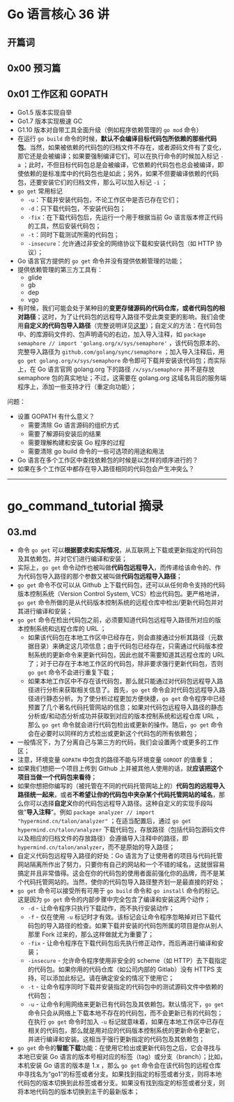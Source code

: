 # Go 语言核心 36 讲

## 开篇词

## 0x00 预习篇

## 0x01 工作区和 GOPATH

- Go1.5 版本实现自举
- Go1.7 版本实现极速 GC
- G1.10 版本对自带工具全面升级（例如程序依赖管理的 `go mod` 命令）
- 在运行 `go build` 命令的时候，**默认不会编译目标代码包所依赖的那些代码包**。当然，如果被依赖的代码包的归档文件不存在，或者源码文件有了变化，那它还是会被编译；如果要强制编译它们，可以在执行命令的时候加入标记 `-a` ；此时，不但目标代码包总是会被编译，它依赖的代码包也总会被编译，即使依赖的是标准库中的代码包也是如此；另外，如果不但要编译依赖的代码包，还要安装它们的归档文件，那么可以加入标记 `-i` ；
- `go get` 常用标记
    - `-u`：下载并安装代码包，不论工作区中是否已存在它们；
    - `-d`：只下载代码包，不安装代码包；
    - `-fix`：在下载代码包后，先运行一个用于根据当前 Go 语言版本修正代码的工具，然后安装代码包；
    - `-t`：同时下载测试所需的代码包；
    - `-insecure`：允许通过非安全的网络协议下载和安装代码包（如 HTTP 协议）；
- Go 语言官方提供的 `go get` 命令并没有提供依赖管理的功能；
- 提供依赖管理的第三方工具有：
    - glide
    - gb
    - dep
    - vgo
- 有时候，我们可能会处于某种目的**变更存储源码的代码仓库，或者代码包的相对路径**；这时，为了让代码包的远程导入路径不受此类变更的影响，我们会使用**自定义的代码包导入路径**（完整说明详见[这里](https://github.com/hyper0x/go_command_tutorial/blob/master/0.3.md)）；自定义的方法：在代码包中、的库源码文件的、包声明语句的右边，加入导入注释，如 `package semaphore // import 'golang.org/x/sys/semaphore'` ，该代码包原本的、完整导入路径为 `github.com/golang/sync/semaphore` ；加入导入注释后，用 `go get golang.org/x/sys/semaphore` 命令即可下载并安装该代码包；而实际上，在 Go 语言官网 golang.org 下的路径 `/x/sys/semaphore` 并不是存放 semaphore 包的真实地址；不过，这需要在 golang.org 这域名背后的服务端程序上，添加一些支持才行（重定向功能）；


问题：

- 设置 GOPATH 有什么意义？
    - 需要清除 Go 语言源码的组织方式
    - 需要了解源码安装后的结果
    - 需要理解构建和安装 Go 程序的过程
    - 需要清除 go build 命令的一些可选项的用途和用法
- Go 语言在多个工作区中查找依赖包的时候是以怎样的顺序进行的？
- 如果在多个工作区中都存在导入路径相同的代码包会产生冲突么？


----------


# go_command_tutorial 摘录

## 03.md

- 命令 `go get` 可以**根据要求和实际情况**，从互联网上下载或更新指定的代码包及其依赖包，并对它们进行编译和安装；
- 实际上，`go get` 命令动作也被叫做**代码包远程导入**，而传递给该命令的、作为代码包导入路径的那个参数又被叫做**代码包远程导入路径**；
- `go get` 命令不仅可以从 Github 上下载代码包，还可以从任何命令支持的代码版本控制系统（Version Control System, VCS）检出代码包。更严格地讲，`go get` 命令所做的是从代码版本控制系统的远程仓库中检出/更新代码包并对其进行编译和安装；
- `go get` 命令在检出代码包之前，必须要知道代码包远程导入路径所对应的版本控制系统和远程仓库的 URL ；
    - 如果该代码包在本地工作区中已经存在，则会直接通过分析其路径（元数据目录）来确定这几项信息；由于代码包已经存在，只需通过代码版本控制系统的更新命令来更新代码包，因此也就不需要知道其远程仓库的 URL 了；对于已存在于本地工作区的代码包，除非要求强行更新代码包，否则 `go get` 命令不会进行重复下载；
    - 如果本地工作区中不存在该代码包，那么就只能通过对代码包远程导入路径进行分析来获取相关信息了。首先，`go get` 命令会对代码包远程导入路径进行静态分析。为了使分析过程更加方便快捷，`go get` 命令程序中已经预置了几个著名代码托管网站的信息；如果对代码包远程导入路径的静态分析或/和动态分析成功并获取到对应的版本控制系统和远程仓库 URL ，那么 `go get` 命令就会进行代码包检出或更新的操作。随后，`go get` 命令会在必要时以同样的方式检出或更新这个代码包的所有依赖包；
- 一般情况下，为了分离自己与第三方的代码，我们会设置两个或更多的工作区；
- 注意，环境变量 `GOPATH` 中包含的路径不能与环境变量 `GOROOT` 的值重复；
- 如果我们想把一个项目上传到 Github 上并被其他人使用的话，就**应该把这个项目当做一个代码包来看待**；
- 如果你想把你编写的（被托管在不同的代码托管网站上的）**代码包的远程导入路径统一起来**，或者**不希望让你的代码包中夹杂某个代码托管网站的域名**，那么你可以选择**自定义**你的代码包远程导入路径。这种自定义的实现手段叫做“**导入注释**”。例如 `package analyzer // import "hypermind.cn/talon/analyzer"` ；在适当配置后，通过 `go get hypermind.cn/talon/analyzer` 下载代码包，存放路径（包括代码包源码文件以及相应的归档文件的存放路径）会遵循导入注释中的路径，即 `hypermind.cn/talon/analyzer`，而不是原始的导入路径；
- 自定义代码包远程导入路径的好处：Go 语言为了让使用者的项目与代码托管网站隔离所作出了努力，只要你有自己的网站和一个不错的域名，这就很容易搞定并且非常值得。这会在你的代码包的使用者面前强化你的品牌，而不是某个代码托管网站的。当然，使你的代码包导入路径整齐划一是最直接的好处；
- `go get` 命令可以接受所有可用于 `go build` 命令和 `go install` 命令的标记。这是因为 `go get` 命令的内部步骤中完全包含了编译和安装这两个动作；
    - `-d` - 让命令程序只执行下载动作，而不执行安装动作；
    - `-f` - 仅在使用 `-u` 标记时才有效。该标记会让命令程序忽略掉对已下载代码包的导入路径的检查。如果下载并安装的代码包所属的项目是你从别人那里 Fork 过来的，那么这样做就尤为重要了；
    - `-fix` - 让命令程序在下载代码包后先执行修正动作，而后再进行编译和安装；
    - `-insecure` - 允许命令程序使用非安全的 scheme（如 HTTP）去下载指定的代码包。如果你用的代码仓库（如公司内部的 Gitlab）没有 HTTPS 支持，可以添加此标记。请在确定安全的情况下使用它；
    - `-t` - 让命令程序同时下载并安装指定的代码包中的测试源码文件中依赖的代码包；
    - `-u` - 让命令利用网络来更新已有代码包及其依赖包。默认情况下，`go get` 命令只会从网络上下载本地不存在的代码包，而不会更新已有的代码包；在执行 `go get` 命令时加入 `-u` 标记就意味着，如果在本地工作区中已存在相关的代码包，那么就是用对应的代码版本控制系统的更新命令更新它，并进行编译和安装。这相当于强行更新指定的代码包及其依赖包；
- `go get` 命令的**智能下载**功能：在使用它检出或更新代码包之后，它会寻找与本地已安装 Go 语言的版本号相对应的标签（tag）或分支（branch）；比如，本机安装 Go 语言的版本是 1.x ，那么 `go get` 命令会在该代码包的远程仓库中寻找名为“go1”的标签或者分支。如果找到指定的标签或者分支，则将本地代码包的版本切换到此标签或者分支。如果没有找到指定的标签或者分支，则将本地代码包的版本切换到主干的最新版本；



